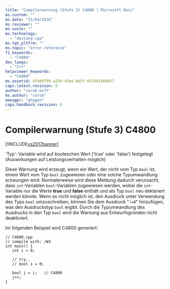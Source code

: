 ```yaml
---
title: "Compilerwarnung (Stufe 3) C4800 | Microsoft Docs"
ms.custom: ""
ms.date: "11/04/2016"
ms.reviewer: ""
ms.suite: ""
ms.technology: 
  - "devlang-cpp"
ms.tgt_pltfrm: ""
ms.topic: "error-reference"
f1_keywords: 
  - "C4800"
dev_langs: 
  - "C++"
helpviewer_keywords: 
  - "C4800"
ms.assetid: 4f409799-a250-45ed-bb5f-657691b0d9f7
caps.latest.revision: 6
author: "corob-msft"
ms.author: "corob"
manager: "ghogen"
caps.handback.revision: 6
---
```

# Compilerwarnung (Stufe 3) C4800
[!INCLUDE[vs2017banner](../../assembler/inline/includes/vs2017banner.md)]

'Typ': Variable wird auf booleschen Wert \('true' oder 'false'\) festgelegt \(Auswirkungen auf Leistungsverhalten möglich\)  
  
 Diese Warnung wird erzeugt, wenn ein Wert, der nicht vom Typ `bool` ist, einem Wert vom Typ `bool` zugewiesen oder eine solche Typumwandlung erzwungen wird.  Normalerweise wird diese Meldung dadurch verursacht, dass `int`\-Variablen `bool`\-Variablen zugewiesen werden, wobei die `int`\-Variable nur die Werte **true** und **false** enthält und als Typ `bool` neu deklariert werden könnte.  Wenn es nicht möglich ist, den Ausdruck unter Verwendung des Typs `bool` umzuschreiben, können Sie dem Ausdruck "`!=0`" hinzufügen, was den Ausdruckstyp `bool` ergibt.  Durch die Typumwandlung des Ausdrucks in den Typ `bool` wird die Warnung aus Entwurfsgründen nicht deaktiviert.  
  
 Im folgenden Beispiel wird C4800 generiert:  
  
```  
// C4800.cpp  
// compile with: /W3  
int main() {  
   int i = 0;  
  
   // try..  
   // bool i = 0;  
  
   bool j = i;   // C4800  
   j++;  
}  
```